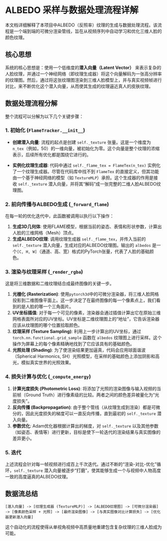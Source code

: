 # ALBEDO 采样与数据处理流程详解

本文档详细解释了本项目中ALBEDO（反照率）纹理的生成与数据处理流程。该流程是一个端到端的可微分渲染管线，旨在从视频序列中自动学习和优化三维人脸的颜色纹理。

## 核心思想

系统的核心思想是：使用一个低维度的**潜入向量（Latent Vector）** 来表示复杂的人脸纹理，并通过一个神经网络（即纹理生成器）将这个向量解码为一张高分辨率的纹理图。然后，通过将这张纹理图渲染到三维人脸模型上，并与真实视频帧进行对比，来不断优化这个潜入向量，从而使其生成的纹理逼近真人的皮肤纹理。

## 数据处理流程分解

整个流程可以分解为以下几个关键步骤：

### 1. 初始化 (`FlameTracker.__init__`)

- **创建潜入向量**: 流程的起点是创建 `self._texture` 张量。这是一个维度为 `n_tex`（例如，50）的一维向量，被初始化为零。这个向量是整个纹理的浓缩表示，后续所有优化都是围绕它进行的。

- **实例化纹理生成器**: 代码中通过 `self._flame_tex = FlameTex(n_tex)` 实例化了一个纹理生成器。尽管在代码库中找不到 `FlameTex` 的直接定义，但其功能由一个基于神经网络的模型（如 `TextureMLP`）承担。这个生成器的作用是接收 `self._texture` 潜入向量，并将其“解码”成一张完整的二维人脸ALBEDO纹理图。

### 2. 前向传播与ALBEDO生成 (`_forward_flame`)

在每一轮的优化迭代中，此函数被调用以执行以下操作：

1.  **生成3D几何体**: 使用FLAME模型，根据当前的姿态、表情和形状参数，计算出人脸的三维网格（Mesh）顶点。
2.  **生成ALBEDO纹理**: 调用纹理生成器 `self._flame_tex`，并传入当前的 `self._texture` 潜入向量，生成对应的ALBEDO纹理图。输出的 `albedos` 是一个`[C, H, W]`（通道、高、宽）格式的PyTorch张量，代表了人脸的基础颜色。

### 3. 渲染与纹理采样 (`_render_rgba`)

这是将三维数据和二维纹理结合成最终图像的关键一步。

1.  **光栅化 (Rasterization)**: 使用`pytorch3d`中的可微分渲染器，将三维人脸网格投影到二维图像平面上。这一步决定了在最终图像的每一个像素点上，我们看到的是人脸的哪一个三角面片。
2.  **UV坐标插值**: 对于每一个可见的像素，渲染器会通过插值计算出它在原始三维网格表面所对应的UV坐标。UV坐标是二维纹理图上的“地址”，它告诉渲染器应该从纹理图的哪个位置拾取颜色。
3.  **纹理采样 (Texture Sampling)**: 利用上一步计算出的UV坐标，通过 `torch.nn.functional.grid_sample` 函数在 `albedos` 纹理图上进行采样。这个操作为屏幕上的每个像素精确地找到了它应该具有的基础颜色。
4.  **光照处理 (Shading)**: 为了使渲染结果更加逼真，代码会应用球面谐波（Spherical Harmonics, SH）光照模型，在采样的基础颜色上添加阴影和高光，模拟真实世界的光照效果。

### 4. 损失计算与优化 (`_compute_energy`)

1.  **计算光度损失 (Photometric Loss)**: 将添加了光照的渲染图像与输入视频的当前帧（Ground Truth）进行像素级的比较。两者之间的颜色差异被量化为“光度损失”。
2.  **反向传播 (Backpropagation)**: 由于整个管线（从纹理生成到渲染）都是可微分的，因此光度损失的梯度可以一直反向传播，直到最初的 `self._texture` 潜入向量。
3.  **参数优化**: Adam优化器根据计算出的梯度，对 `self._texture` 以及其他参数（如姿态、表情等）进行更新，目标是使下一轮迭代的渲染结果与真实图像的差异更小。

### 5. 迭代

上述流程会针对每一帧视频进行成百上千次迭代。通过不断的“渲染-对比-优化”循环，`self._texture` 潜入向量被逐步“打磨”，使其能够生成一个与视频中人物高度一致的高度逼真的ALBEDO纹理。

## 数据流总结

```
[潜入向量] -> [纹理生成器 (TextureMLP)] -> [ALBEDO纹理图] -> [可微分渲染器] -> [像素颜色采样 + 光照] -> [最终渲染图像] -> [与真实图像对比计算损失] -> [优化器更新潜入向量]
```

这个自动化的流程使得从单视角视频中高质量地重建包含复杂纹理的三维人脸成为可能。
